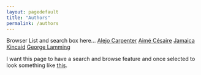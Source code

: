 ```yaml
---
layout: pagedefault
title: "Authors"
permalink: /authors
---
```


Browser List and search box here...
[Alejo Carpenter](/carpenter)
[Aimé Césaire](/cesaire)
[Jamaica Kincaid](/kincaid)
[George Lamming](/lamming)


I want this page to have a search and browse feature and once selected to look something like [this](http://mapping-marronage.rll.lsa.umich.edu/flight).
